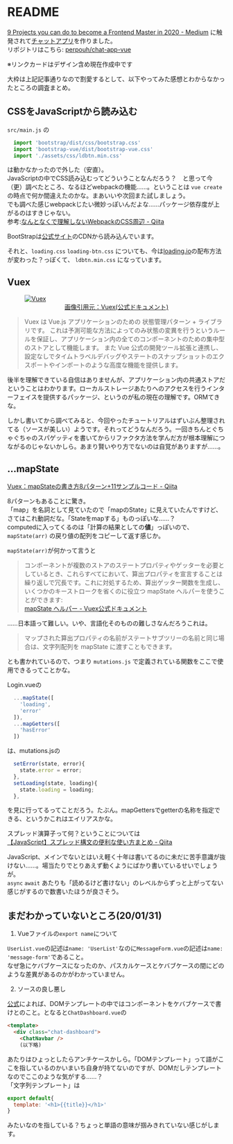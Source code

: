 # README

[9 Projects you can do to become a Frontend Master in 2020 - Medium](https://dev.to/simonholdorf/9-projects-you-can-do-to-become-a-frontend-master-in-2020-n2h)
に触発されて[チャットアプリ](https://www.sitepoint.com/pusher-vue-real-time-chat-app/)を作りました。  
リポジトリはこちら: [perpouh/chat-app-vue](https://github.com/perpouh/chat-app-vue)

※リンクカードはデザイン含め現在作成中です
<link-card url="https://github.com/perpouh/chat-app-vue"/>

大枠は上記記事通りなので割愛するとして、以下やってみた感想とわからなかったところの調査まとめ。

## CSSをJavaScriptから読み込む

`src/main.js` の

```JavaScript
  import 'bootstrap/dist/css/bootstrap.css'
  import 'bootstrap-vue/dist/bootstrap-vue.css'
  import './assets/css/ldbtn.min.css'
```

は動かなかったので外した（安直）。  
JavaScriptの中でCSS読み込むってどういうことなんだろう？　と思って今（更）調べたところ、なるほどwebpackの機能……。ということは `vue create` の時点で何か間違えたのかな。まあいいや次回また試しましょう。  
でも調べた感じwebpackじたい微妙っぽいんだよな……パッケージ依存度が上がるのはすきじゃない。  
参考:[なんとなくで理解しないWebpackのCSS周辺 - Qiita](https://qiita.com/terrierscript/items/0574ab1ef358fecb55b9)

BootStrapは[公式サイト](getbootstrap.com)のCDNから読み込んでいます。

それと、`loading.css` `loading-btn.css` についても、今は[loading.io](https://loading.io/button/)の配布方法が変わった？っぽくて、 `ldbtn.min.css` になっています。

## Vuex

<a href="https://vuex.vuejs.org/ja/" target="_blank">
  <figure>
    <img :src="$withBase('/assets/img/vuex.png')" alt="Vuex">
    <figcaption style="text-align: center">画像引用元：Vuex(公式ドキュメント)</figcaption>
  </figure>
</a>

>Vuex は Vue.js アプリケーションのための 状態管理パターン + ライブラリです。 これは予測可能な方法によってのみ状態の変異を行うというルールを保証し、アプリケーション内の全てのコンポーネントのための集中型のストアとして機能します。 また Vue 公式の開発ツール拡張と連携し、設定なしでタイムトラベルデバッグやステートのスナップショットのエクスポートやインポートのような高度な機能を提供します。

後半を理解できている自信はありませんが、アプリケーション内の共通ストアだということはわかります。ローカルストレージあたりへのアクセスを行うインターフェイスを提供するパッケージ、というのが私の現在の理解です。ORMてきな。

しかし書いてから調べてみると、今回やったチュートリアルはずいぶん整理されてる（ソースが美しい）ようです。それってどうなんだろう。一回きちんとぐちゃぐちゃのスパゲッティを書いてからリファクタ方法を学んだ方が根本理解につながるのじゃないかしら。あまり賢いやり方でないのは自覚がありますが……。

## ...mapState

[Vuex：mapStateの書き方8パターン+11サンプルコード - Qiita](https://qiita.com/suin/items/7331905a45a8ff80d4dd#four-%E7%AE%97%E5%87%BA%E3%83%97%E3%83%AD%E3%83%91%E3%83%86%E3%82%A3%E3%81%A8%E3%82%B9%E3%83%86%E3%83%BC%E3%83%88%E3%81%AE%E5%85%B1%E5%AD%98)

8パターンもあることに驚き。  
「map」を名詞として見ていたので「mapのState」に見えていたんですけど、さてはこれ動詞だな。「Stateをmapする」ものっぽいな……？  
computedに入ってくるのは「計算の結果としての**値**」っぽいので、`mapState(arr)` の戻り値の配列をコピーして返す感じか。

`mapState(arr)`が何かって言うと
>コンポーネントが複数のストアのステートプロパティやゲッターを必要としているとき、これらすべてにおいて、算出プロパティを宣言することは繰り返しで冗長です。これに対処するため、算出ゲッター関数を生成し、いくつかのキーストロークを省くのに役立つ mapState ヘルパーを使うことができます:  
[mapState  ヘルパー - Vuex公式ドキュメント](https://vuex.vuejs.org/ja/guide/state.html#mapstate-%E3%83%98%E3%83%AB%E3%83%91%E3%83%BC)

……日本語って難しい。いや、言語化そのものの難しさなんだろうこれは。

>マップされた算出プロパティの名前がステートサブツリーの名前と同じ場合は、文字列配列を mapState に渡すこともできます。

とも書かれているので、つまり `mutations.js` で定義されている関数をここで使用できるってことかな。

Login.vueの

```JavaScript
  ...mapState([
    'loading',
    'error'
  ]),
  ...mapGetters([
    'hasError'
  ])
```

は、mutations.jsの

```JavaScript
  setError(state, error){
    state.error = error;
  },
  setLoading(state, loading){
    state.loading = loading;
  },
```

を見に行ってるってことだろう。たぶん。mapGettersでgetterの名称を指定できる、というかこれはエイリアスかな。

スプレッド演算子って何？ということについては  
[【JavaScript】スプレッド構文の便利な使い方まとめ - Qiita](https://qiita.com/Nossa/items/e6f503cbb95c8e6967f8)

JavaScript、メインでないとはいえ軽く十年は書いてるのに未だに苦手意識が抜けない……。場当たりでとりあえず動くようにばかり書いているせいでしょうが。  
`async` `await` あたりも「読めるけど書けない」のレベルからずっと上がってない感じがするので数書いたほうが良さそう。

## まだわかっていないところ(20/01/31)

1. Vueファイルの`export name`について

`UserList.vue`の記述は`name: 'UserList'`なのに`MessageForm.vue`の記述は`name: 'message-form'`であること。  
なぜ急にケバブケースになったのか、パスカルケースとケバブケースの間にどのような差異があるのかがわかっていません。

 2. ソースの良し悪し

[公式](https://jp.vuejs.org/v2/style-guide/index.html#%E8%87%AA%E5%B7%B1%E7%B5%82%E4%BA%86%E5%BD%A2%E5%BC%8F%E3%81%AE%E3%82%B3%E3%83%B3%E3%83%9D%E3%83%BC%E3%83%8D%E3%83%B3%E3%83%88-%E5%BC%B7%E3%81%8F%E6%8E%A8%E5%A5%A8)によれば、DOMテンプレートの中ではコンポーネントをケバブケースで書けとのこと。となると`ChatDashboard.vue`の

```html
<template>
  <div class="chat-dashboard">
    <ChatNavbar />
    (以下略)
```

あたりはひょっとしたらアンチケースかしら。「DOMテンプレート」って語がここを指しているのかいまいち自身が持てないのですが、DOMだしテンプレートなのでここのような気がする……？  
「文字列テンプレート」は

```JavaScript
export default{
  template: '<h1>{{title}}</h1>'
}
```

みたいなのを指している？ちょっと単語の意味が掴みきれていない感じがします。